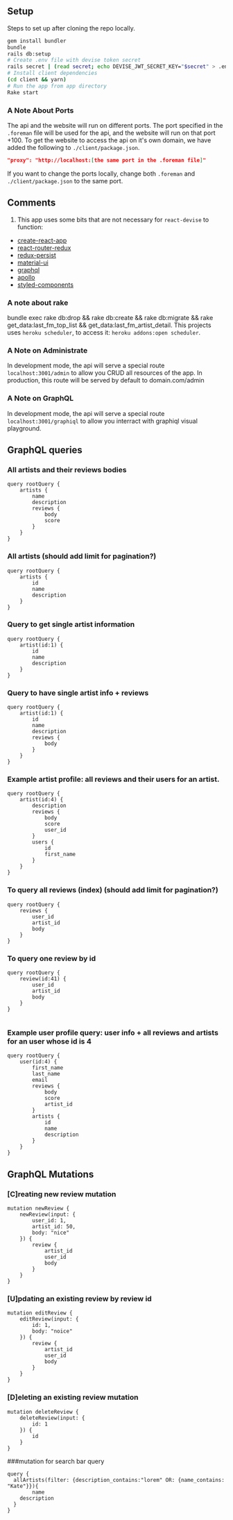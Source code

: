 ## Setup
Steps to set up after cloning the repo locally.

```bash
gem install bundler
bundle
rails db:setup
# Create .env file with devise token secret
rails secret | (read secret; echo DEVISE_JWT_SECRET_KEY="$secret" > .env)
# Install client dependencies
(cd client && yarn)
# Run the app from app directory
Rake start 
```

### A Note About Ports

The api and the website will run on different ports. The port specified in the ```.foreman``` file will be used for the api, and the website will run on that port +100. To get the website to access the api on it's own domain, we have added the following to ```./client/package.json```.

```json
"proxy": "http://localhost:[the same port in the .foreman file]"
```

If you want to change the ports locally, change both ```.foreman``` and ```./client/package.json``` to the same port.


## Comments

1. This app uses some bits that are not necessary for `react-devise` to function:
  * [create-react-app](https://github.com/facebookincubator/create-react-app)
  * [react-router-redux](https://github.com/reactjs/react-router-redux)
  * [redux-persist](https://github.com/rt2zz/redux-persist)
  * [material-ui](http://www.material-ui.com)
  * [graphql](http://graphql.org/)
  * [apollo](http://dev.apollodata.com/)
  * [styled-components](https://github.com/styled-components/styled-components)


### A note about rake

bundle exec rake db:drop && rake db:create && rake db:migrate && rake get_data:last_fm_top_list && get_data:last_fm_artist_detail. This projects uses `heroku scheduler`, to access it: `heroku addons:open scheduler`.

### A Note on Administrate

In development mode, the api will serve a special route `localhost:3001/admin` to allow you CRUD all resources of the app.
In production, this route will be served by default to domain.com/admin

### A Note on GraphQL

In development mode, the api will serve a special route `localhost:3001/graphiql` to allow you interract with graphiql visual playground.


## GraphQL queries

### All artists and their reviews bodies

```
query rootQuery {
	artists {
		name
		description
		reviews {
			body
			score
		}
	}
}

```
### All artists (should add limit for pagination?)
```
query rootQuery {
	artists {
		id
		name
		description     
	}
}

```    

### Query to get single artist information

```
query rootQuery {
	artist(id:1) {
		id
		name
		description
	}
}
```

### Query to have single artist info + reviews

```
query rootQuery {
	artist(id:1) {
		id
		name
		description
		reviews {
			body
		}
	}
}

```

### Example artist profile: all reviews and their users for an artist.

```
query rootQuery {
	artist(id:4) {
		description
		reviews {
			body
			score
			user_id
		}
		users {
			id
			first_name
		}
	}
}

```
### To query all reviews (index) (should add limit for pagination?)

```
query rootQuery {
	reviews {
		user_id
		artist_id
		body
	}
}

```
### To query one review by id
```
query rootQuery {
	review(id:41) {
		user_id
		artist_id
		body
	}
}


```
### Example user profile query: user info + all reviews and artists for an user whose id is 4

```
query rootQuery {
	user(id:4) {
		first_name
		last_name
		email
		reviews {
			body
			score
			artist_id
		}
		artists {
			id
			name
			description
		}
	}
}

```
## GraphQL Mutations


### [C]reating new review mutation

```
mutation newReview {
	newReview(input: {
		user_id: 1,
		artist_id: 50,
		body: "nice"   
	}) {
		review {
			artist_id
			user_id
			body
		}
	} 
}
``` 
### [U]pdating an existing review by review id

```
mutation editReview {
	editReview(input: {
		id: 1,
		body: "noice"   
	}) {
		review {
			artist_id
			user_id
			body
		}
	} 
}
``` 
### [D]eleting an existing review mutation

```
mutation deleteReview {
	deleteReview(input: {
		id: 1
	}) {
		id
	}
}

```
###mutation for search bar query
``` 
query {
  allArtists(filter: {description_contains:"lorem" OR: {name_contains: "Kate"}}){
		name
    description
  }
}

```
